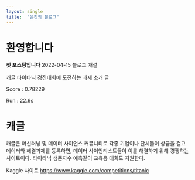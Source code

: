 ```yaml
---
layout: single
title:  "은진의 블로그"
---
```


# 환영합니다

**첫 포스팅입니다**  2022-04-15 블로그 개설

캐글 타이타닉 경진대회에 도전하는 과제 소개 글

Score : 0.78229

Run : 22.9s


# 캐글

캐글은 머신러닝 및 데이터 사이언스 커뮤니티로 각종 기업이나 단체들이 상금을 걸고 데이터와 해결과제를 등록하면, 데이터 사이언티스트들이 이를 해결하기 위해 경쟁하는 사이트이다.
타이타닉 생존자수 예측같이 교육용 대회도 지원한다.


Kaggle 사이트
https://www.kaggle.com/competitions/titanic
